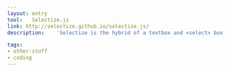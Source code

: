 ```yaml
---
layout: entry
tool:	Selectize.js
link: http://selectize.github.io/selectize.js/
description:	'Selectize is the hybrid of a textbox and <select> box. It's jQuery-based and it's useful for tagging, contact lists, country selectors, and so on.'

tags:
- other-stuff
- coding
---
```

